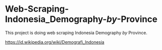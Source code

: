 # Web-Scraping-Indonesia_Demography-_by_-Province
This project is doing web scraping Indonesia Demography _by_ Province.

https://id.wikipedia.org/wiki/Demografi_Indonesia
